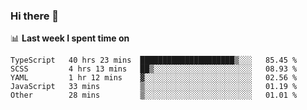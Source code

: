 ### Hi there 👋

<!--
**DBvc/DBvc** is a ✨ _special_ ✨ repository because its `README.md` (this file) appears on your GitHub profile.

Here are some ideas to get you started:

- 🔭 I’m currently working on ...
- 🌱 I’m currently learning ...
- 👯 I’m looking to collaborate on ...
- 🤔 I’m looking for help with ...
- 💬 Ask me about ...
- 📫 How to reach me: ...
- 😄 Pronouns: ...
- ⚡ Fun fact: ...
-->

📊 **Last week I spent time on**
<!--START_SECTION:waka-->
```text
TypeScript   40 hrs 23 mins  █████████████████████▒░░░   85.45 % 
SCSS         4 hrs 13 mins   ██▒░░░░░░░░░░░░░░░░░░░░░░   08.93 % 
YAML         1 hr 12 mins    ▓░░░░░░░░░░░░░░░░░░░░░░░░   02.56 % 
JavaScript   33 mins         ▒░░░░░░░░░░░░░░░░░░░░░░░░   01.19 % 
Other        28 mins         ▒░░░░░░░░░░░░░░░░░░░░░░░░   01.01 % 
```
<!--END_SECTION:waka-->
